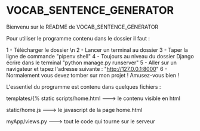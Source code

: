 # VOCAB_SENTENCE_GENERATOR


Bienvenu sur le README de VOCAB_SENTENCE_GENERATOR

Pour utiliser le programme contenu dans le dossier il faut :


1 - Télécharger le dossier \n
2 - Lancer un terminal au dossier
3 - Taper la ligne de commande "pipenv shell"
4 - Toujours au niveau du dossier Django écrire dans le terminal "python manage.py runserver"
5 - Aller sur un navigateur et tapez l'adresse suivante : "http://127.0.0.1:8000"
6 - Normalement vous devez tomber sur mon projet ! Amusez-vous bien !




L'essentiel du programme est contenu dans quelques fichiers :


templates/{% static scripts/home.html      ---> le contenu visible en html

static/home.js    ---> le javascript de la page home.html

myApp/views.py   ---> tout le code qui tourne sur le serveur

